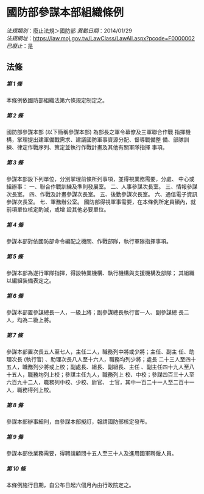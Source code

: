 # 國防部參謀本部組織條例

*法規類別*：廢止法規＞國防部
*異動日期*：2014/01/29  
*法規網址*：https://law.moj.gov.tw/LawClass/LawAll.aspx?pcode=F0000002
*已廢止*：是


## 法條
##### 第 1 條
本條例依國防部組織法第六條規定制定之。


##### 第 2 條
國防部參謀本部 (以下簡稱參謀本部) 為部長之軍令幕僚及三軍聯合作戰
指揮機構，掌理提出建軍備戰需求、建議國防軍事資源分配、督導戰備整
備、部隊訓練、律定作戰序列、策定並執行作戰計畫及其他有關軍隊指揮
事項。


##### 第 3 條
參謀本部設下列單位，分別掌理前條所列事項，並得視業務需要，分處、
中心或組辦事：
一、聯合作戰訓練及準則發展室。
二、人事參謀次長室。
三、情報參謀次長室。
四、作戰及計畫參謀次長室。
五、後勤參謀次長室。
六、通信電子資訊參謀次長室。
七、軍務辦公室。
國防部得視軍事需要，在本條例所定員額內，就前項單位核定酌減，或增
設其他必要單位。


##### 第 4 條
參謀本部對依國防部命令編配之機關、作戰部隊，執行軍隊指揮事項。


##### 第 5 條
參謀本部為遂行軍隊指揮，得設特業機構、執行機構與支援機構及部隊；
其組織以編組裝備表定之。


##### 第 6 條
參謀本部置參謀總長一人，一級上將；副參謀總長執行官一人、副參謀總
長二人，均為二級上將。


##### 第 7 條
參謀本部置次長五人至七人，主任二人，職務列中將或少將；主任、副主
任、助理次長 (執行官) 、助理次長八人至十六人，職務均列少將；處長
二十三人至四十五人，職務列少將或上校；副處長、組長、副組長、主任
、副主任四十九人至八十五人，職務均列上校；參謀主任九人，職務列上
校、中校；參謀四百三十人至六百九十二人，職務列中校、少校、尉官、
士官，其中一百二十一人至二百十一人，職務得列上校。


##### 第 8 條
參謀本部辦事細則，由參謀本部擬訂，報請國防部核定發布。


##### 第 9 條
參謀本部依業務需要，得聘請顧問十五人至三十人及進用國軍聘僱人員。


##### 第 10 條
本條例施行日期，自公布日起六個月內由行政院定之。




